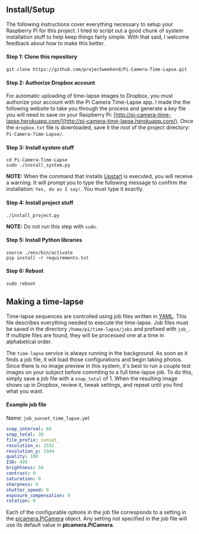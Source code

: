 ## Install/Setup
The following instructions cover everything necessary to setup your Raspberry Pi for this project. I tried to script out a good chunk of system installation stuff to help keep things fairly simple. With that said, I welcome feedback about how to make this better.

#### Step 1: Clone this repository

```
git clone https://github.com/projectweekend/Pi-Camera-Time-Lapse.git
```

#### Step 2: Authorize Dropbox account
For automatic uploading of time-lapse images to Dropbox, you must authorize your account with the Pi Camera Time-Lapse app. I made the the following website to take you through the process and generate a key file you will need to save on your Raspberry Pi: [http://pi-camera-time-lapse.herokuapp.com/](http://pi-camera-time-lapse.herokuapp.com/). Once the `dropbox.txt` file is downloaded, save it the root of the project directory: `Pi-Camera-Time-Lapse/`.

#### Step 3: Install system stuff

```
cd Pi-Camera-Time-Lapse
sudo ./install_system.py
```

**NOTE:** When the command that installs [Upstart](http://upstart.ubuntu.com/) is executed, you will receive a warning. It will prompt you to type the following message to confirm the installation: `Yes, do as I say!`. You must type it exactly.


#### Step 4: Install project stuff

```
./install_project.py
```

**NOTE:** Do not run this step with `sudo`.

#### Step 5: Install Python libraries

```
source ./env/bin/activate
pip install -r requirements.txt
```

#### Step 6: Reboot

```
sudo reboot
```

## Making a time-lapse

Time-lapse sequences are controlled using job files written in [YAML](http://en.wikipedia.org/wiki/YAML). This file describes everything needed to execute the time-lapse. Job files must be saved in the directory `/home/pi/time-lapse/jobs` and prefixed with `job_`. If multiple files are found, they will be processed one at a time in alphabetical order.

The `time-lapse` service is always running in the background. As soon as it finds a job file, it will load those configurations and begin taking photos. Since there is no image preview in this system, it's best to run a couple test images on your subject before commiting to a full time-lapse job. To do this, simply save a job file with a `snap_total` of 1. When the resulting image shows up in Dropbox, review it, tweak settings, and repeat until you find what you want.

#### Example job file

Name: `job_sunset_time_lapse.yml`

~~~yaml
snap_interval: 60
snap_total: 30
file_prefix: sunset_
resolution_x: 2592
resolution_y: 1944
quality: 100
ISO: 400
brightness: 50
contrast: 0
saturation: 0
sharpness: 0
shutter_speed: 0
exposure_compensation: 0
rotation: 0
~~~

Each of the configurable options in the job file corresponds to a setting in the [picamera.PiCamera](http://picamera.readthedocs.org/en/latest/api.html#picamera.PiCamera) object. Any setting not specified in the job file will use its default value in **picamera.PiCamera**.
